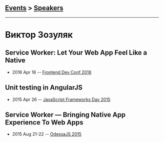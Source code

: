 ## [Events](../README.md) > [Speakers](../speakers.md)
---

# Виктор Зозуляк

## Service Worker: Let Your Web App Feel Like a Native
- 2016 Apr 16 -- [Frontend Dev Conf 2016](https://www.youtube.com/watch?v=s8zJeoRQ1AM)    
## Unit testing in AngularJS
- 2015 Apr 26 -- [JavaScript Frameworks Day 2015](https://frameworksdays.com/event/js-frameworks-day-2015/review/unit-testing-in-angularjs)    
## Service Worker — Bringing Native App Experience To Web Apps
- 2015 Aug 21-22 -- [OdessaJS 2015](https://youtu.be/Zo5leNzBbOc)    
